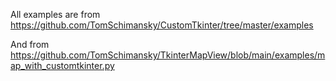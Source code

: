 All examples are from https://github.com/TomSchimansky/CustomTkinter/tree/master/examples

And from https://github.com/TomSchimansky/TkinterMapView/blob/main/examples/map_with_customtkinter.py
